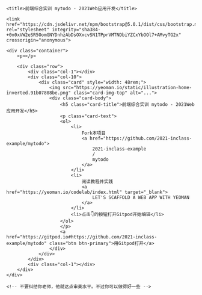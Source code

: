 <!doctype html>

<html lang="zh-cn">

<head>
    <meta charset="utf-8">
    <meta name="viewport" content="width=device-width, initial-scale=1">


    <title>前端综合实训 mytodo - 2021Web应用开发</title>

    <link href="https://cdn.jsdelivr.net/npm/bootstrap@5.0.1/dist/css/bootstrap.min.css" rel="stylesheet" integrity="sha384-+0n0xVW2eSR5OomGNYDnhzAbDsOXxcvSN1TPprVMTNDbiYZCxYbOOl7+AMvyTG2x" crossorigin="anonymous">

</head>

<body>

    <div class="container">
        <p></p>

        <div class="row">
            <div class="col-1"></div>
            <div class="col-10">
                <div class="card" style="width: 48rem;">
                    <img src="https://yeoman.io/static/illustration-home-inverted.91b07808be.png" class="card-img-top" alt="...">
                    <div class="card-body">
                        <h5 class="card-title">前端综合实训 mytodo - 2021Web应用开发</h5>
                        <p class="card-text">
                        <ol>
                            <li>
                                Fork本项目
                                <a href="https://github.com/2021-inclass-example/mytodo">
                                    2021-inclass-example
                                    /
                                    mytodo
                                </a>
                            </li>
                            <li>
                                阅读教程并实践
                                <a href="https://yeoman.io/codelab/index.html" target="_blank">
                                    LET'S SCAFFOLD A WEB APP WITH YEOMAN
                                </a>
                            </li>
                            <li>点击👇的按钮打开Gitpod开始编辑</li>
                        </ol>
                        </p>
                        <a href="https://gitpod.io#https://github.com/2021-inclass-example/mytodo" class="btn btn-primary">用Gitpod打开</a>
                    </div>
                </div>
            </div>
            <div class="col-1"></div>
        </div>
    </div>

    <!-- 不要纠结你老师，他就这点审美水平。不过你可以做得好一些 -->
</body>

</html>
